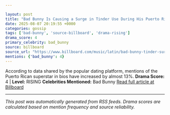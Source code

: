 ```yaml
---

layout: post
title: "Bad Bunny Is Causing a Surge in Tinder Use During His Puerto Rico Residency"
date: 2025-08-07 20:19:55 +0000
categories: gossip
tags: ['bad-bunny', 'source-billboard', 'drama-rising']
drama_score: 4
primary_celebrity: bad_bunny
source: billboard
source_url: "https://www.billboard.com/music/latin/bad-bunny-tinder-surge-puerto-rico-residency-1236038895/"
mentions: {'bad_bunny': 4}
---
```


According to data shared by the popular dating platform, mentions of the Puerto Rican superstar in bios have increased by almost 13%. **Drama Score:** 4 | **Level:** RISING **Celebrities Mentioned:** Bad Bunny [Read full article at Billboard](https://www.billboard.com/music/latin/bad-bunny-tinder-surge-puerto-rico-residency-1236038895/)

---

*This post was automatically generated from RSS feeds. Drama scores are calculated based on mention frequency and source reliability.*